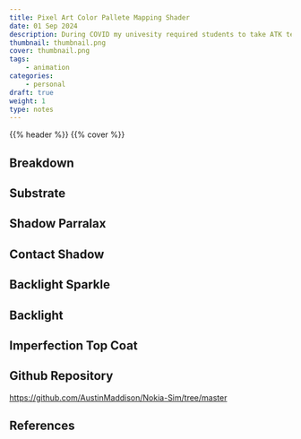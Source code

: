 ```yaml
---
title: Pixel Art Color Pallete Mapping Shader
date: 01 Sep 2024
description: During COVID my univesity required students to take ATK tests, date them and upload the results to gain entry to onsite buildings. I thought it would funny if I could make a tool to create these images synthetically.   
thumbnail: thumbnail.png 
cover: thumbnail.png
tags:
    - animation
categories:
    - personal
draft: true
weight: 1
type: notes
---
```


{{% header %}}
{{% cover %}}


<!-- <video autoplay loop muted playsinline >
  <source src="thumbnail.webm" type="video/webm">
</video> -->

<div class="h-5"></div>

## Breakdown

## Substrate

## Shadow Parralax

## Contact Shadow

## Backlight Sparkle

## Backlight

## Imperfection Top Coat

## Github Repository
https://github.com/AustinMaddison/Nokia-Sim/tree/master


## References
